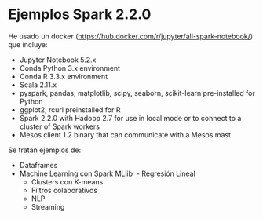 # Ejemplos Spark 2.2.0

He usado un docker (https://hub.docker.com/r/jupyter/all-spark-notebook/) que incluye:

- Jupyter Notebook 5.2.x
- Conda Python 3.x environment
- Conda R 3.3.x environment
- Scala 2.11.x
- pyspark, pandas, matplotlib, scipy, seaborn, scikit-learn pre-installed for Python
- ggplot2, rcurl preinstalled for R
- Spark 2.2.0 with Hadoop 2.7 for use in local mode or to connect to a cluster of Spark workers
- Mesos client 1.2 binary that can communicate with a Mesos mast

Se tratan ejemplos de:
- Dataframes
- Machine Learning con Spark MLlib
  - Regresión Lineal
  - Clusters con K-means
  - Filtros colaborativos
  - NLP
  - Streaming
